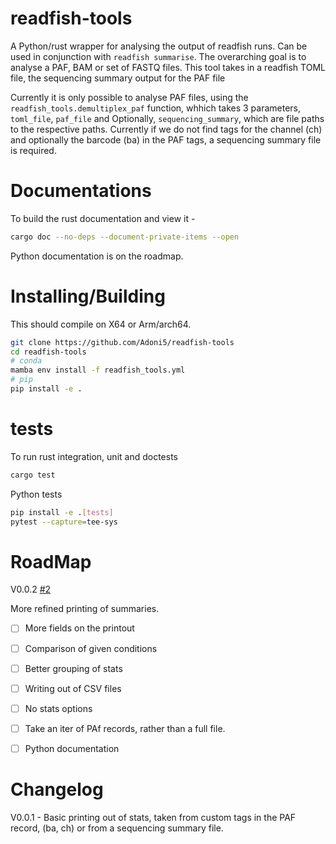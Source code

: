 # readfish-tools
A Python/rust wrapper for analysing the output of readfish runs. Can be used in conjunction with `readfish summarise`.
The overarching goal is to analyse a PAF, BAM or set of FASTQ files. This tool takes in a readfish TOML file, the sequencing summary output for the PAF file

Currently it is only possible to analyse PAF files, using the `readfish_tools.demultiplex_paf` function, whhich takes 3 parameters,
`toml_file`, `paf_file` and Optionally, `sequencing_summary`, which are file paths to the respective paths.
Currently if we do not find tags for the channel (ch) and optionally the barcode (ba) in the PAF tags, a sequencing summary file is required.

# Documentations
To build the rust documentation and view it -

```bash
cargo doc --no-deps --document-private-items --open
```
Python documentation is on the roadmap.

# Installing/Building
This should compile on X64 or Arm/arch64.

```bash
git clone https://github.com/Adoni5/readfish-tools
cd readfish-tools
# conda
mamba env install -f readfish_tools.yml
# pip
pip install -e .
```

# tests
To run rust integration, unit and doctests
```bash
cargo test
```

Python tests
```bash
pip install -e .[tests]
pytest --capture=tee-sys
```

# RoadMap
V0.0.2
    [#2](https://github.com/Adoni5/readfish-tools/issues/2)

More refined printing of summaries.
- [ ] More fields on the printout
- [ ] Comparison of given conditions
- [ ] Better grouping of stats
- [ ] Writing out of CSV files
- [ ] No stats options
- [ ] Take an iter of PAf records, rather than a full file.
- [ ] Python documentation


# Changelog
V0.0.1 - Basic printing out of stats, taken from custom tags in the PAF record, (ba, ch) or from a sequencing summary file.

